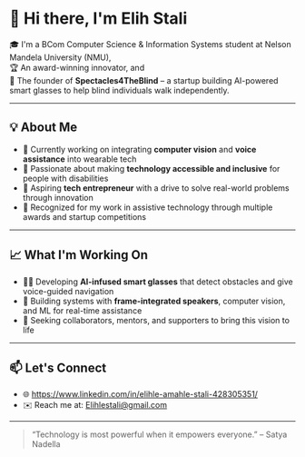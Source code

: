 # 👋 Hi there, I'm Elih Stali

🎓 I'm a BCom Computer Science & Information Systems student at Nelson Mandela University (NMU),  
🏆 An award-winning innovator, and  
🚀 The founder of **Spectacles4TheBlind** – a startup building AI-powered smart glasses to help blind individuals walk independently.

---

## 💡 About Me

- 🔬 Currently working on integrating **computer vision** and **voice assistance** into wearable tech  
- 🧠 Passionate about making **technology accessible and inclusive** for people with disabilities  
- 💼 Aspiring **tech entrepreneur** with a drive to solve real-world problems through innovation  
- 🏅 Recognized for my work in assistive technology through multiple awards and startup competitions  

---

## 📈 What I'm Working On

- 🧑‍💻 Developing **AI-infused smart glasses** that detect obstacles and give voice-guided navigation  
- 🎤 Building systems with **frame-integrated speakers**, computer vision, and ML for real-time assistance  
- 🤝 Seeking collaborators, mentors, and supporters to bring this vision to life  

---

## 📫 Let's Connect

- 🌐 https://www.linkedin.com/in/elihle-amahle-stali-428305351/
- ✉️ Reach me at: Elihlestali@gmail.com

---

> “Technology is most powerful when it empowers everyone.” – Satya Nadella
